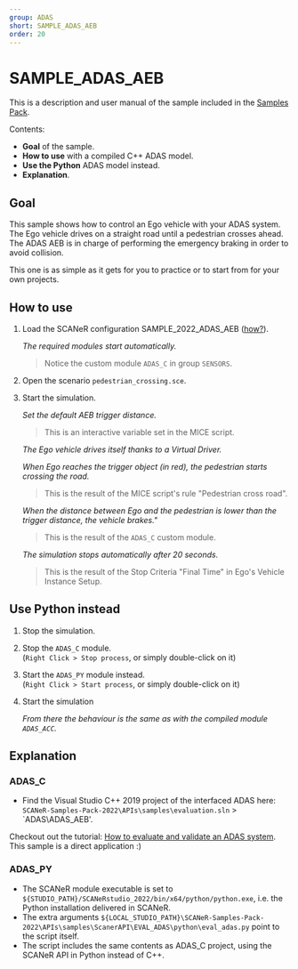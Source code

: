 ```yaml
---
group: ADAS
short: SAMPLE_ADAS_AEB
order: 20
---
```


# SAMPLE_ADAS_AEB

This is a description and user manual of the sample included in the [Samples Pack](https://github.com/AVSimulation/SCANeR-Samples-Pack).

Contents:
* **Goal** of the sample.
* **How to use** with a compiled C++ ADAS model.
* **Use the Python** ADAS model instead.
* **Explanation**.

## Goal

This sample shows how to control an Ego vehicle with your ADAS system.  
The Ego vehicle drives on a straight road until a pedestrian crosses ahead. The ADAS AEB is in charge of performing the emergency braking in order to avoid collision.

This one is as simple as it gets for you to practice or to start from for your own projects.  

## How to use

1. Load the SCANeR configuration SAMPLE_2022_ADAS_AEB ([how?](../HT_Change_work_environment/HT_Change_work_environment.md)).  

   *The required modules start automatically.*
   
   > Notice the custom module `ADAS_C` in group `SENSORS`.

2. Open the scenario `pedestrian_crossing.sce`.

3. Start the simulation.

   *Set the default AEB trigger distance.*  
      
   > This is an interactive variable set in the MICE script.

   *The Ego vehicle drives itself thanks to a Virtual Driver.*

   *When Ego reaches the trigger object (in red), the pedestrian starts crossing the road.*
   
   > This is the result of the MICE script's rule "Pedestrian cross road".

   *When the distance between Ego and the pedestrian is lower than the trigger distance, the vehicle brakes."*
   
   > This is the result of the `ADAS_C` custom module.

   *The simulation stops automatically after 20 seconds.*
   
   > This is the result of the Stop Criteria "Final Time" in Ego's Vehicle Instance Setup.

## Use Python instead

1. Stop the simulation.

2. Stop the `ADAS_C` module.  
   (`Right Click > Stop process`, or simply double-click on it)

3. Start the `ADAS_PY` module instead.  
   (`Right Click > Start process`, or simply double-click on it)
     
4. Start the simulation

    *From there the behaviour is the same as with the compiled module `ADAS_ACC`.*

## Explanation

### ADAS_C

* Find the Visual Studio C++ 2019 project of the interfaced ADAS here: `SCANeR-Samples-Pack-2022\APIs\samples\evaluation.sln` > `ADAS\ADAS_AEB'.  

Checkout out the tutorial: [How to evaluate and validate an ADAS system](./HT_ADAS.md).  
This sample is a direct application :)

### ADAS_PY

* The SCANeR module executable is set to `${STUDIO_PATH}/SCANeRstudio_2022/bin/x64/python/python.exe`, i.e. the Python installation delivered in SCANeR.  
* The extra arguments `${LOCAL_STUDIO_PATH}\SCANeR-Samples-Pack-2022\APIs\samples\ScanerAPI\EVAL_ADAS\python\eval_adas.py` point to the script itself.  
* The script includes the same contents as ADAS_C project, using the SCANeR API in Python instead of C++.
